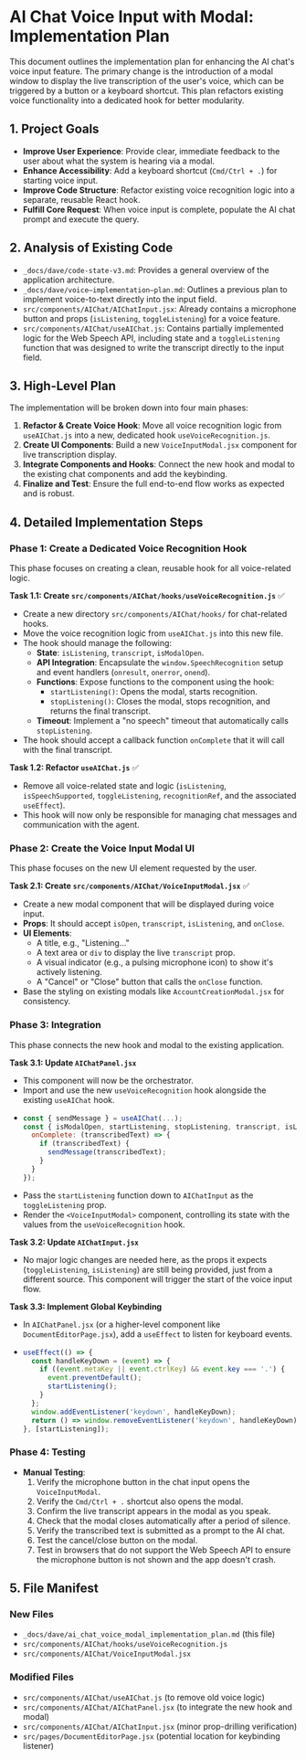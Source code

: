# AI Chat Voice Input with Modal: Implementation Plan

This document outlines the implementation plan for enhancing the AI chat's voice input feature. The primary change is the introduction of a modal window to display the live transcription of the user's voice, which can be triggered by a button or a keyboard shortcut. This plan refactors existing voice functionality into a dedicated hook for better modularity.

## 1. Project Goals

-   **Improve User Experience**: Provide clear, immediate feedback to the user about what the system is hearing via a modal.
-   **Enhance Accessibility**: Add a keyboard shortcut (`Cmd/Ctrl + .`) for starting voice input.
-   **Improve Code Structure**: Refactor existing voice recognition logic into a separate, reusable React hook.
-   **Fulfill Core Request**: When voice input is complete, populate the AI chat prompt and execute the query.

## 2. Analysis of Existing Code

-   `_docs/dave/code-state-v3.md`: Provides a general overview of the application architecture.
-   `_docs/dave/voice–implementation–plan.md`: Outlines a previous plan to implement voice-to-text directly into the input field.
-   `src/components/AIChat/AIChatInput.jsx`: Already contains a microphone button and props (`isListening`, `toggleListening`) for a voice feature.
-   `src/components/AIChat/useAIChat.js`: Contains partially implemented logic for the Web Speech API, including state and a `toggleListening` function that was designed to write the transcript directly to the input field.

## 3. High-Level Plan

The implementation will be broken down into four main phases:

1.  **Refactor & Create Voice Hook**: Move all voice recognition logic from `useAIChat.js` into a new, dedicated hook `useVoiceRecognition.js`.
2.  **Create UI Components**: Build a new `VoiceInputModal.jsx` component for live transcription display.
3.  **Integrate Components and Hooks**: Connect the new hook and modal to the existing chat components and add the keybinding.
4.  **Finalize and Test**: Ensure the full end-to-end flow works as expected and is robust.

## 4. Detailed Implementation Steps

### Phase 1: Create a Dedicated Voice Recognition Hook

This phase focuses on creating a clean, reusable hook for all voice-related logic.

**Task 1.1: Create `src/components/AIChat/hooks/useVoiceRecognition.js`** ✅

-   Create a new directory `src/components/AIChat/hooks/` for chat-related hooks.
-   Move the voice recognition logic from `useAIChat.js` into this new file.
-   The hook should manage the following:
    -   **State**: `isListening`, `transcript`, `isModalOpen`.
    -   **API Integration**: Encapsulate the `window.SpeechRecognition` setup and event handlers (`onresult`, `onerror`, `onend`).
    -   **Functions**: Expose functions to the component using the hook:
        -   `startListening()`: Opens the modal, starts recognition.
        -   `stopListening()`: Closes the modal, stops recognition, and returns the final transcript.
    -   **Timeout**: Implement a "no speech" timeout that automatically calls `stopListening`.
-   The hook should accept a callback function `onComplete` that it will call with the final transcript.

**Task 1.2: Refactor `useAIChat.js`** ✅

-   Remove all voice-related state and logic (`isListening`, `isSpeechSupported`, `toggleListening`, `recognitionRef`, and the associated `useEffect`).
-   This hook will now only be responsible for managing chat messages and communication with the agent.

### Phase 2: Create the Voice Input Modal UI

This phase focuses on the new UI element requested by the user.

**Task 2.1: Create `src/components/AIChat/VoiceInputModal.jsx`** ✅

-   Create a new modal component that will be displayed during voice input.
-   **Props**: It should accept `isOpen`, `transcript`, `isListening`, and `onClose`.
-   **UI Elements**:
    -   A title, e.g., "Listening..."
    -   A text area or `div` to display the live `transcript` prop.
    -   A visual indicator (e.g., a pulsing microphone icon) to show it's actively listening.
    -   A "Cancel" or "Close" button that calls the `onClose` function.
-   Base the styling on existing modals like `AccountCreationModal.jsx` for consistency.

### Phase 3: Integration

This phase connects the new hook and modal to the existing application.

**Task 3.1: Update `AIChatPanel.jsx`**

-   This component will now be the orchestrator.
-   Import and use the new `useVoiceRecognition` hook alongside the existing `useAIChat` hook.
-   ```jsx
    const { sendMessage } = useAIChat(...);
    const { isModalOpen, startListening, stopListening, transcript, isListening } = useVoiceRecognition({
      onComplete: (transcribedText) => {
        if (transcribedText) {
          sendMessage(transcribedText);
        }
      }
    });
    ```
-   Pass the `startListening` function down to `AIChatInput` as the `toggleListening` prop.
-   Render the `<VoiceInputModal>` component, controlling its state with the values from the `useVoiceRecognition` hook.

**Task 3.2: Update `AIChatInput.jsx`**

-   No major logic changes are needed here, as the props it expects (`toggleListening`, `isListening`) are still being provided, just from a different source. This component will trigger the start of the voice input flow.

**Task 3.3: Implement Global Keybinding**

-   In `AIChatPanel.jsx` (or a higher-level component like `DocumentEditorPage.jsx`), add a `useEffect` to listen for keyboard events.
-   ```jsx
    useEffect(() => {
      const handleKeyDown = (event) => {
        if ((event.metaKey || event.ctrlKey) && event.key === '.') {
          event.preventDefault();
          startListening();
        }
      };
      window.addEventListener('keydown', handleKeyDown);
      return () => window.removeEventListener('keydown', handleKeyDown);
    }, [startListening]);
    ```

### Phase 4: Testing

-   **Manual Testing**:
    1.  Verify the microphone button in the chat input opens the `VoiceInputModal`.
    2.  Verify the `Cmd/Ctrl + .` shortcut also opens the modal.
    3.  Confirm the live transcript appears in the modal as you speak.
    4.  Check that the modal closes automatically after a period of silence.
    5.  Verify the transcribed text is submitted as a prompt to the AI chat.
    6.  Test the cancel/close button on the modal.
    7.  Test in browsers that do not support the Web Speech API to ensure the microphone button is not shown and the app doesn't crash.

## 5. File Manifest

### New Files

-   `_docs/dave/ai_chat_voice_modal_implementation_plan.md` (this file)
-   `src/components/AIChat/hooks/useVoiceRecognition.js`
-   `src/components/AIChat/VoiceInputModal.jsx`

### Modified Files

-   `src/components/AIChat/useAIChat.js` (to remove old voice logic)
-   `src/components/AIChat/AIChatPanel.jsx` (to integrate the new hook and modal)
-   `src/components/AIChat/AIChatInput.jsx` (minor prop-drilling verification)
-   `src/pages/DocumentEditorPage.jsx` (potential location for keybinding listener) 